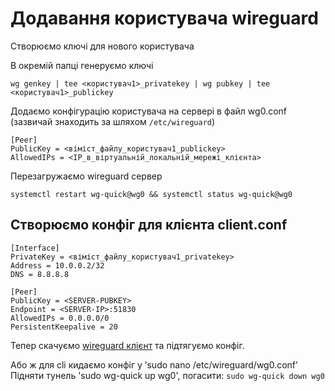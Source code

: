 # Додавання користувача wireguard

Створюємо ключі для нового користувача

В окремій папці генеруємо ключі

```shell
wg genkey | tee <користувач1>_privatekey | wg pubkey | tee <користувач1>_publickey
```

Додаємо конфігурацію користувача на сервері в файл wg0.conf 
(зазвичай знаходить за шляхом `/etc/wireguard`)

```shell
[Peer]
PublicKey = <віміст_файлу_користувач1_publickey>
AllowedIPs = <IP_в_віртуальній_локальній_мережі_клієнта>
```

Перезагружаємо wireguard сервер

```shell
systemctl restart wg-quick@wg0 && systemctl status wg-quick@wg0
```

## Створюємо конфіг для клієнта client.conf

```shell
[Interface]
PrivateKey = <віміст_файлу_користувач1_privatekey>
Address = 10.0.0.2/32
DNS = 8.8.8.8

[Peer]
PublicKey = <SERVER-PUBKEY>
Endpoint = <SERVER-IP>:51830
AllowedIPs = 0.0.0.0/0
PersistentKeepalive = 20
```

Тепер скачуємо [wireguard клієнт](https://www.wireguard.com/install/) та підтягуємо конфіг.


Або ж для cli кидаємо конфіг у ʼsudo nano /etc/wireguard/wg0.confʼ
Підняти тунель 'sudo wg-quick up wg0', погасити: `sudo wg-quick down wg0`
